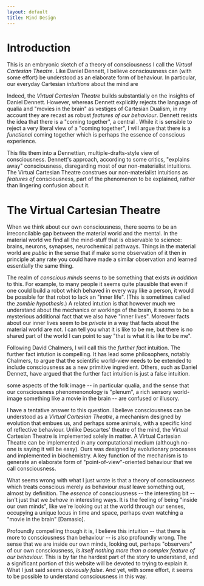 ```yaml
---
layout: default
title: Mind Design
---
```


# Introduction

This is an embryonic sketch of a theory of consciousness I call the
_Virtual Cartesian Theatre_. Like Daniel Dennett, I believe
consciousness can (with some effort) be understood as an elaborate form
of behaviour. In particular, our everyday Cartesian _intuitions_ about
the mind are

Indeed, the _Virtual Cartesian Theatre_ builds substantially on the
insights of Daniel Dennett. However, whereas Dennett explicitly rejects
the language of qualia and "movies in the brain" as vestiges of
Cartesian Dualism, in my account they are recast as robust _features of
our behaviour_. Dennett resists the idea that there is a "coming
together", a central . While it is sensible to reject a very literal
view of a "coming together", I will argue that there is a _functional_
coming together which is perhaps the essence of conscious experience.

This fits them into a Dennettian, multiple-drafts-style view of
consciousness. Dennett's approach, according to some critics, "explains
away" consciousness, disregarding most of our non-materialist
intuitions. The Virtual Cartesian Theatre construes our non-materialist
intuitions as _features of_ consciousness, part of the phenomenon to be
explained, rather than lingering confusion about it.

# The Virtual Cartesian Theatre

When we think about our own consciousness, there seems to be an
irreconcilable gap between the material world and the mental. In the
material world we find all the mind-stuff that is observable to science:
brains, neurons, synapses, neurochemical pathways. Things in the
material world are _public_ in the sense that if make some observation
of it then in principle at any rate you could have made a similar
observation and learned essentially the same thing.

The realm of _conscious minds_ seems to be something that exists _in
addition_ to this. For example, to many people it seems quite plausible
that even if one could build a robot which behaved in every way like a
person, it would be possible for that robot to lack an "inner life".
(This is sometimes called the _zombie hypothesis_.) A related intution
is that however much we understand about the mechanics or workings of
the brain, it seems to be a mysterious additional fact that we also have
"inner lives". Moreover facts about our inner lives seem to be _private_
in a way that facts about the material world are not. I can tell you
what it is like to be me, but there is no shared part of the world I can
point to say "that is what it is like to be me".

Following David Chalmers, I will call this the _further fact_ intuition.
The further fact intution is compelling. It has lead some philosophers,
notably Chalmers, to argue that the scientific world-view needs to be
extended to include consciousness as a new primitive ingredient. Others,
such as Daniel Dennett, have argued that the further fact intuition is
just a false intuition.

some aspects of the folk image
-- in particular qualia, and the sense that our consciousness
phenomenonology is "plenum", a rich sensory world-image something like a
movie in the brain -- are confused or illusory.

I have a tentative answer to this question. I believe consciousness can
be understood as a _Virtual Cartesian Theatre_, a mechanism designed by
evolution that embues us, and perhaps some animals, with a specific kind
of reflective behaviour. Unlike Descartes' theatre of the mind, the
Virtual Cartesian Theatre is implemented solely in matter. A Virtual
Cartesian Theatre can be implemented in any computational medium
(although no-one is saying it will be easy). Ours was designed by
evolutionary processes and implemented in biochemistry. A key function
of the mechanism is to generate an elaborate form of
"point-of-view"-oriented behaviour that we call consciousness.

What seems wrong with what I just wrote is that a theory of
consciousness which treats conscious merely as behaviour _must_ leave
something out, almost by definition. The _essence_ of consciousness --
the interesting bit -- isn't just that we _behave_ in interesting ways.
It is the feeling of being "inside our own minds", like we're looking
out at the world through our senses, occupying a unique locus in time
and space, perhaps even watching a "movie in the brain" [Damasio].

Profoundly compelling though it is, I believe this intuition -- that
there is more to consciousness than behaviour -- is also profoundly
wrong. The sense that we are inside our own minds, looking out, perhaps
"observers" of our own consciousness, _is itself nothing more than a
complex feature of our behaviour_. This is by far the hardest part of
the story to understand, and a significant portion of this website will
be devoted to trying to explain it. What I just said seems _obviously
false_. And yet, with some effort, it seems to be possible to understand
consciousness in this way.
